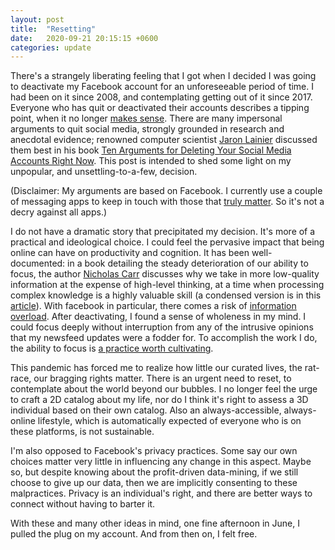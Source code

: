 ```yaml
---
layout: post
title:  "Resetting"
date:   2020-09-21 20:15:15 +0600
categories: update
---
```


There's a strangely liberating feeling that I got when I decided I was going to deactivate my Facebook account for an unforeseeable period of time. I had been on it since 2008, and contemplating getting out of it since 2017. Everyone who has quit or deactivated their accounts describes a tipping point, when it no longer [makes sense](https://www.calnewport.com/blog/2020/05/20/let-go-to-grow-on-a-bloggers-decision-to-trade-social-media-for-a-quieter-life/). There are many impersonal arguments to quit social media, strongly grounded in research and anecdotal evidence; renowned computer scientist [Jaron Lainier](www.jaronlanier.com) discussed them best in his book [Ten Arguments for Deleting Your Social Media Accounts Right Now](http://www.jaronlanier.com/tenarguments.html). This post is intended to shed some light on my unpopular, and unsettling-to-a-few, decision.

(Disclaimer: My arguments are based on Facebook. I currently use a couple of messaging apps to keep in touch with those that [truly matter](https://www.metapsychosis.com/is-friendship-limited-an-inquiry-into-dunbars-number/). So it's not a decry against all apps.)

I do not have a dramatic story that precipitated my decision. It's more of a practical and ideological choice. I could feel the pervasive impact that being online can have on productivity and cognition. It has been well-documented: in a book detailing the steady deterioration of our ability to focus, the author [Nicholas Carr](https://www.amazon.com/Shallows-What-Internet-Doing-Brains/dp/0393357821/?ascsubtag=[]vx[e]21072194[t]w[d]D) discusses why we take in more low-quality information at the expense of high-level thinking, at a time when processing complex knowledge is a highly valuable skill (a condensed version is in this [article](https://www.vox.com/podcasts/2020/7/1/21308153/the-ezra-klein-show-the-shallows-twitter-facebook-attention-deep-reading-thinking)). With facebook in particular, there comes a risk of [information overload](https://www.irishtimes.com/news/education/social-media-overload-linked-to-fatigue-1.4191997). After deactivating, I found a sense of wholeness in my mind. I could focus deeply without interruption from any of the intrusive opinions that my newsfeed updates were a fodder for. To accomplish the work I do, the ability to focus is [a practice worth cultivating](https://www.calnewport.com/books/deep-work/).

This pandemic has forced me to realize how little our curated lives, the rat-race, our bragging rights matter. There is an urgent need to reset, to contemplate about the world beyond our bubbles. I no longer feel the urge to craft a 2D catalog about my life, nor do I think it's right to assess a 3D individual based on their own catalog. Also an always-accessible, always-online lifestyle, which is automatically expected of everyone who is on these platforms, is not sustainable. 

I'm also opposed to Facebook's privacy practices. Some say our own choices matter very little in influencing any change in this aspect. Maybe so, but despite knowing about the profit-driven data-mining, if we still choose to give up our data, then we are implicitly consenting to these malpractices. Privacy is an individual's right, and there are better ways to connect without having to barter it.

With these and many other ideas in mind, one fine afternoon in June, I pulled the plug on my account. And from then on, I felt free.
